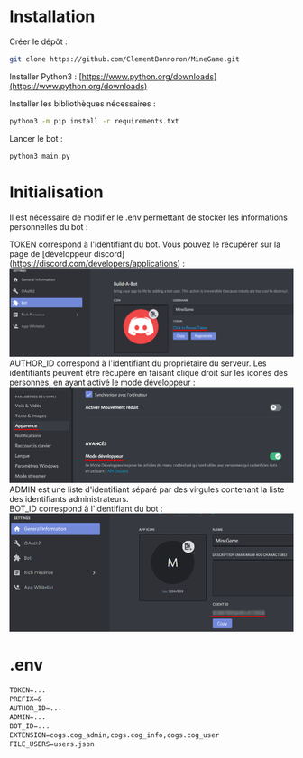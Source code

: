 # Installation

Créer le dépôt :
```bash
git clone https://github.com/ClementBonnoron/MineGame.git
```
  
Installer Python3 : [https://www.python.org/downloads](https://www.python.org/downloads)  
  
Installer les bibliothèques nécessaires :  
```bash
python3 -m pip install -r requirements.txt
```
  
Lancer le bot :
```bash
python3 main.py
```

# Initialisation

Il est nécessaire de modifier le .env permettant de stocker les informations personnelles du bot : 

TOKEN correspond à l'identifiant du bot. Vous pouvez le récupérer sur la page de [développeur discord] (https://discord.com/developers/applications) :  
![picture_bot_token](./imgs/bot_token.png)  
AUTHOR_ID correspond à l'identifiant du propriétaire du serveur. Les identifiants peuvent être récupéré en faisant clique droit sur les icones des
 personnes, en ayant activé le mode développeur :  
![picture_developper_mode](./imgs/developper_mode.png)  
ADMIN est une liste d'identifiant séparé par des virgules contenant la liste des identifiants administrateurs.  
BOT_ID correspond à l'identifiant du bot :  
![picture_bot_id](./imgs/bot_id.png)  

# .env

```
TOKEN=...
PREFIX=&
AUTHOR_ID=...
ADMIN=...
BOT_ID=...
EXTENSION=cogs.cog_admin,cogs.cog_info,cogs.cog_user
FILE_USERS=users.json
```